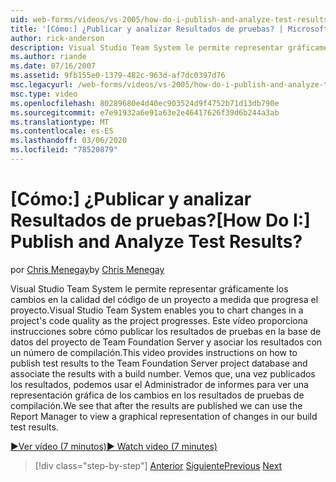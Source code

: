```yaml
---
uid: web-forms/videos/vs-2005/how-do-i-publish-and-analyze-test-results
title: '[Cómo:] ¿Publicar y analizar Resultados de pruebas? | Microsoft Docs'
author: rick-anderson
description: Visual Studio Team System le permite representar gráficamente los cambios en la calidad del código de un proyecto a medida que progresa el proyecto. En este vídeo se proporcionan instrucciones acerca de cómo publ...
ms.author: riande
ms.date: 07/16/2007
ms.assetid: 9fb155e0-1379-482c-963d-af7dc0397d76
msc.legacyurl: /web-forms/videos/vs-2005/how-do-i-publish-and-analyze-test-results
msc.type: video
ms.openlocfilehash: 80289680e4d40ec903524d9f4752b71d13db790e
ms.sourcegitcommit: e7e91932a6e91a63e2e46417626f39d6b244a3ab
ms.translationtype: MT
ms.contentlocale: es-ES
ms.lasthandoff: 03/06/2020
ms.locfileid: "78520879"
---
```

# <a name="how-do-i-publish-and-analyze-test-results"></a><span data-ttu-id="643a5-105">[Cómo:] ¿Publicar y analizar Resultados de pruebas?</span><span class="sxs-lookup"><span data-stu-id="643a5-105">[How Do I:] Publish and Analyze Test Results?</span></span>

<span data-ttu-id="643a5-106">por [Chris Menegay](https://twitter.com/CMenegay)</span><span class="sxs-lookup"><span data-stu-id="643a5-106">by [Chris Menegay](https://twitter.com/CMenegay)</span></span>

<span data-ttu-id="643a5-107">Visual Studio Team System le permite representar gráficamente los cambios en la calidad del código de un proyecto a medida que progresa el proyecto.</span><span class="sxs-lookup"><span data-stu-id="643a5-107">Visual Studio Team System enables you to chart changes in a project's code quality as the project progresses.</span></span> <span data-ttu-id="643a5-108">Este vídeo proporciona instrucciones sobre cómo publicar los resultados de pruebas en la base de datos del proyecto de Team Foundation Server y asociar los resultados con un número de compilación.</span><span class="sxs-lookup"><span data-stu-id="643a5-108">This video provides instructions on how to publish test results to the Team Foundation Server project database and associate the results with a build number.</span></span> <span data-ttu-id="643a5-109">Vemos que, una vez publicados los resultados, podemos usar el Administrador de informes para ver una representación gráfica de los cambios en los resultados de pruebas de compilación.</span><span class="sxs-lookup"><span data-stu-id="643a5-109">We see that after the results are published we can use the Report Manager to view a graphical representation of changes in our build test results.</span></span>

[<span data-ttu-id="643a5-110">&#9654;Ver vídeo (7 minutos)</span><span class="sxs-lookup"><span data-stu-id="643a5-110">&#9654; Watch video (7 minutes)</span></span>](https://channel9.msdn.com/Blogs/ASP-NET-Site-Videos/how-do-i-publish-and-analyze-test-results)

> [!div class="step-by-step"]
> <span data-ttu-id="643a5-111">[Anterior](how-do-i-use-generic-tests.md)
> [Siguiente](how-do-i-discover-application-changes-prior-to-deployment.md)</span><span class="sxs-lookup"><span data-stu-id="643a5-111">[Previous](how-do-i-use-generic-tests.md)
[Next](how-do-i-discover-application-changes-prior-to-deployment.md)</span></span>

